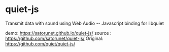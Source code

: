 # quiet-js
Transmit data with sound using Web Audio -- Javascript binding for libquiet

demo: 
https://satorunet.github.io/quiet-js/
source : 
https://github.com/satorunet/quiet-js/
Original:
https://github.com/quiet/quiet-js/

